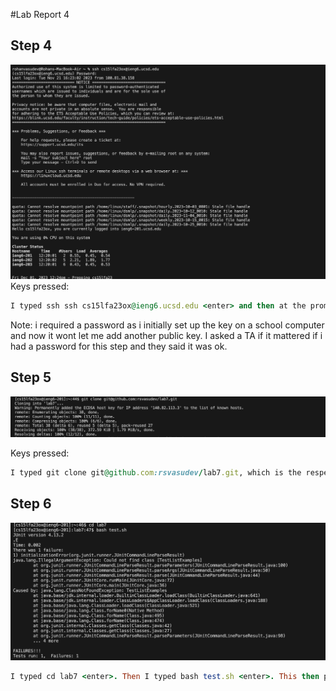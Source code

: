 #Lab Report 4

## Step 4
![Image](LoggingIn.png)
Keys pressed: 
```ruby
I typed ssh ssh cs15lfa23ox@ieng6.ucsd.edu <enter> and then at the prompt for the password i typed my password and then <enter>. The output i obtained is in the screenshot above.
```

Note: i required a password as i initially set up the key on a school computer and now it wont let me add another public key. I asked a TA if it mattered if i had a password for this step and they said it was ok.

## Step 5
![Image](cloning.png)

Keys pressed:
```ruby
I typed git clone git@github.com:rsvasudev/lab7.git, which is the respective ssh link of the repository that i forked, and then pressed <enter>. This was the output I obtained.
```

## Step 6
![Image](runningtests.png)
```ruby
I typed cd lab7 <enter>. Then I typed bash test.sh <enter>. This then provided the failure output shown in the screenshot.
```
